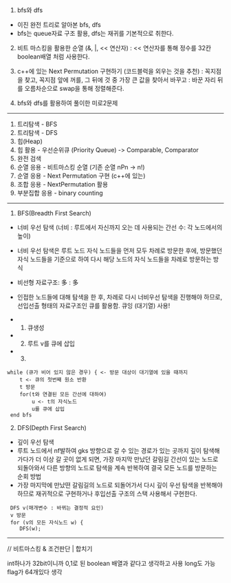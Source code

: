1. bfs와 dfs
- 이진 완전 트리로 알아본 bfs, dfs
- bfs는 queue자료 구조 활용, dfs는 재귀를 기본적으로 취한다.

2. 비트 마스킹을 활용한 순열 (&, |, << 연산자)
  : << 연산자를 통해 정수를 32칸boolean배열 처럼 사용한다.

3. c++에 있는 Next Permutation 구현하기 (코드블럭을 외우는 것을 추천)
  : 꼭지점을 찾고, 꼭지점 앞에 꺼를, 그 뒤에 것 중 가장 큰 값을 찾아서 바꾸고
  : 바꾼 자리 뒤를 오름차순으로 swap을 통해 정렬해준다.
 
4. bfs와 dfs를 활용하여 풀이한 미로2문제

------

1. 트리탐색 - BFS
2. 트리탐색 - DFS
3. 힙(Heap)
4. 힙 활용 - 우선순위큐 (Priority Queue) -> Comparable, Comparator
5. 완전 검색
6. 순열 응용 - 비트마스킹 순열 (기존 순열 nPn -> n!)
7. 순열 응용 - Next Permutation 구현 (c++에 있는) 
8. 조합 응용 - NextPermutation 활용
9. 부분집합 응용 - binary counting

---

1. BFS(Breadth First Search)
- 너비 우선 탐색 (너비 : 루트에서 자신까지 오는 데 사용되는 간선 수: 각 노드에서의 높이)
- 너비 우선 탐색은 루트 노드 자식 노드들을 먼저 모두 차례로 방문한 후에,
	방문했던 자식 노드들을 기준으로 하여 다시 해당 노드의 자식 노드들을 차례로 방문하는 방식
- 비선형 자료구조: 多 : 多
- 인접한 노드들에 대해 탐색을 한 후, 차례로 다시 너비우선 탐색을 진행해야 하므로,
	선입선출 형태의 자료구조인 큐를 활용함.
	큐잉 (대기열) 사용!

- 1. 큐생성
- 2. 루트 v를 큐에 삽입
- 3. 
```
while (큐가 비어 있지 않은 경우) { <- 방문 대상이 대기열에 있을 때까지
 	t <- 큐의 첫번째 원소 반환
 	t 방문
	for(t와 연결된 모든 간선에 대하여)
		u <- t의 자식노드
		u를 큐에 삽입
 end bfs
```

2. DFS(Depth First Search)
- 깊이 우선 탐색
- 루트 노드에서 nf발하여 gks 방향으로 갈 수 있는 경로가 있는 곳까지 깊이 탐색해 가다가
	더 이상 갈 곳이 없게 되면, 가장 마지막 만났던 갈림길 간선이 있는 노드로 되돌아와서
	다른 방향의 노드로 탐색을 계속 반복하여 결국 모든 노드를 방문하는 순회 방법
- 가장 마지막에 만났떤 갈림길의 노드로 되돌어가서 다시 깊이 우선 탐색을 반복해야 하므로 
	재귀적으로 구현하거나 후입선출 구조의 스택 사용해서 구현한다.
```
 DFS v(매개변수 : 바뀌는 결정적 요인)
 v 방문
 for (v의 모든 자식노드 w) {
	DFS(w);
```

---
// 비트마스킹
& 조건판단
| 합치기

int하나가 32bit이니까 0,1로 된 boolean 배열과 같다고 생각하고 사용
long도 가능 flag가 64개있다 생각




